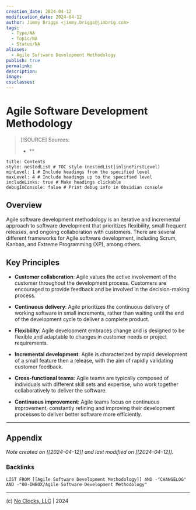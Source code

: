 ```yaml
---
creation_date: 2024-04-12
modification_date: 2024-04-12
author: Jimmy Briggs <jimmy.briggs@jimbrig.com>
tags:
  - Type/NA
  - Topic/NA
  - Status/NA
aliases:
  - Agile Software Development Methodology
publish: true
permalink:
description:
image:
cssclasses:
---
```


# Agile Software Development Methodology

> [!SOURCE] Sources:
> - **

```table-of-contents
title: Contents 
style: nestedList # TOC style (nestedList|inlineFirstLevel)
minLevel: 1 # Include headings from the specified level
maxLevel: 4 # Include headings up to the specified level
includeLinks: true # Make headings clickable
debugInConsole: false # Print debug info in Obsidian console
```

## Overview

Agile software development methodology is an iterative and incremental approach to software development that prioritizes flexibility, small frequent releases, and ongoing collaboration with customers. There are several different frameworks for Agile software development, including Scrum, Kanban, and Extreme Programming (XP), among others.

## Key Principles

- **Customer collaboration**: Agile values the active involvement of the customer throughout the development process. Customers are encouraged to provide feedback and be involved in the decision-making process.
    
- **Continuous delivery**: Agile prioritizes the continuous delivery of working software in small increments, rather than waiting until the end of the development cycle to deliver a complete product.
    
- **Flexibility**: Agile development embraces change and is designed to be flexible and adaptable to changes in customer needs or project requirements.
    
- **Incremental development**: Agile is characterized by rapid development of a small feature then a release, with the aim of rapidly validating customer feedback.
    
- **Cross-functional teams**: Agile teams are typically composed of individuals with different skill sets and expertise, who work together collaboratively to deliver the software.
    
- **Continuous improvement**: Agile teams focus on continuous improvement, constantly refining and improving their development processes to deliver better software more efficiently.

***

## Appendix

*Note created on [[2024-04-12]] and last modified on [[2024-04-12]].*

### Backlinks

```dataview
LIST FROM [[Agile Software Development Methodology]] AND -"CHANGELOG" AND -"00-INBOX/Agile Software Development Methodology"
```

***

(c) [No Clocks, LLC](https://github.com/noclocks) | 2024